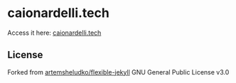 # caionardelli.tech

Access it here: [caionardelli.tech](https://www.caionardelli.tech)

## License

Forked from [artemsheludko/flexible-jekyll](https://github.com/artemsheludko/flexible-jekyll)
GNU General Public License v3.0
